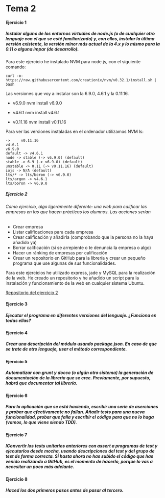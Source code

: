 # Tema 2
#### Ejercicio 1
##### Instalar alguno de los entornos virtuales de node.js (o de cualquier otro lenguaje con el que se esté familiarizado) y, con ellos, instalar la última versión existente, la versión minor más actual de la 4.x y lo mismo para la 0.11 o alguna impar (de desarrollo).
Para este ejercicio he instalado NVM para node.js, con el siguiente comando:

    curl -o- https://raw.githubusercontent.com/creationix/nvm/v0.32.1/install.sh | bash

Las versiones que voy a instalar son la 6.9.0, 4.6.1 y la 0.11.16.
- v6.9.0
      nvm install v6.9.0
- v4.6.1
      nvm install v4.6.1

- v0.11.16
      nvm install v0.11.16

Para ver las versiones instaladas en el ordenador utilizamos NVM ls:

    ->     v0.11.16
    v4.6.1
    v6.9.0
    default -> v4.6.1
    node -> stable (-> v6.9.0) (default)
    stable -> 6.9 (-> v6.9.0) (default)
    unstable -> 0.11 (-> v0.11.16) (default)
    iojs -> N/A (default)
    lts/* -> lts/boron (-> v6.9.0)
    lts/argon -> v4.6.1
    lts/boron -> v6.9.0



##### Ejercicio 2
###### Como ejercicio, algo ligeramente diferente: una web para calificar las empresas en las que hacen prácticas los alumnos. Las acciones serían

- Crear empresa
- Listar calificaciones para cada empresa
- Crear calificación y añadirla (comprobando que la persona no la haya añadido ya)
- Borrar calificación (si se arrepiente o te denuncia la empresa o algo)
- Hacer un ránking de empresas por calificación
- Crear un repositorio en GitHub para la librería y crear un pequeño programa que use algunas de sus funcionalidades.

Para este ejercicios he utilizado express, jade y MySQL para la realización de la web.
He creado un repositorio y he añadido un script para la instalación y funcionamiento de la web en cualquier sistema Ubuntu.

[Repositorio del ejercicio 2](https://github.com/makelele29/Ranking-Empresas)

#### Ejercicio 3
##### Ejecutar el programa en diferentes versiones del lenguaje. ¿Funciona en todas ellas?


#### Ejercicio 4
##### Crear una descripción del módulo usando package.json. En caso de que se trate de otro lenguaje, usar el método correspondiente.

#### Ejercicio 5
##### Automatizar con grunt y docco (o algún otro sistema) la generación de documentación de la librería que se cree. Previamente, por supuesto, habrá que documentar tal librería.


#### Ejercicio 6
##### Para la aplicación que se está haciendo, escribir una serie de aserciones y probar que efectivamente no fallan. Añadir tests para una nueva funcionalidad, probar que falla y escribir el código para que no lo haga (vamos, lo que viene siendo TDD).


#### Ejercicio 7
##### IConvertir los tests unitarios anteriores con assert a programas de test y ejecutarlos desde mocha, usando descripciones del test y del grupo de test de forma correcta. Si hasta ahora no has subido el código que has venido realizando a GitHub, es el momento de hacerlo, porque lo vas a necesitar un poco más adelante.


#### Ejercicio 8
##### Haced los dos primeros pasos antes de pasar al tercero.
